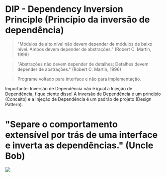 # DIP - Dependency Inversion Principle (Princípio da inversão de dependência)

> "Módulos de alto nível não devem depender de módulos de baixo nível.
> Ambos devem depender de abstrações." (Robert C. Martin, 1996)

> "Abstrações não devem depender de detalhes;
> Detalhes devem depender de abstrações." (Robert C. Martin, 1996)

> Programe voltado para interface e não para implementação.

Importante: Inversão de Dependência não é igual a Injeção de Dependência, fique ciente disso! A Inversão de Dependência é um princípio (Conceito) e a Injeção de Dependência é um padrão de projeto (Design Pattern).

# "Separe o comportamento extensível por trás de uma interface e inverta as dependências." (Uncle Bob)

![](https://miro.medium.com/max/350/1*EvZwYSRkrPyMv55Tm1d1Ow.jpeg)
